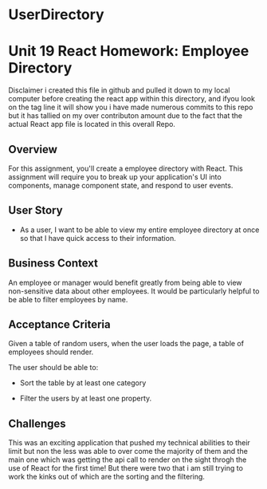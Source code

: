 # UserDirectory
# Unit 19 React Homework: Employee Directory


Disclaimer i created this file in github and pulled it down to my local computer before creating the react app within this directory, and ifyou look on the tag line it will show you i have made numerous commits to this repo but it has tallied on my over contributon amount due to the fact that the actual React app file is located in this overall Repo.
## Overview

For this assignment, you'll create a employee directory with React. This assignment will require you to break up your application's UI into components, manage component state, and respond to user events.

## User Story

* As a user, I want to be able to view my entire employee directory at once so that I have quick access to their information.

## Business Context

An employee or manager would benefit greatly from being able to view non-sensitive data about other employees. It would be particularly helpful to be able to filter employees by name.

## Acceptance Criteria

Given a table of random users, when the user loads the page, a table of employees should render. 

The user should be able to:

  * Sort the table by at least one category

  * Filter the users by at least one property.

## Challenges
This was an exciting application that pushed my technical abilities to their limit but non the less was able to over come the majority of them and 
the main one which was getting the api call to render on the sight throgh the use of React for the first time! But there were two that i am
still trying to work the kinks out of which are the sorting and the filtering.

